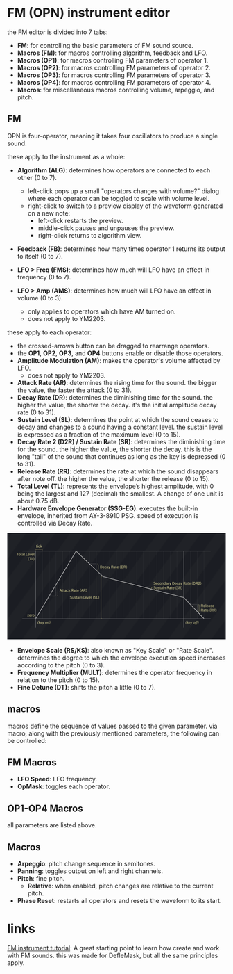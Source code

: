 # FM (OPN) instrument editor

the FM editor is divided into 7 tabs:

- **FM**: for controlling the basic parameters of FM sound source.
- **Macros (FM)**: for macros controlling algorithm, feedback and LFO.
- **Macros (OP1)**: for macros controlling FM parameters of operator 1.
- **Macros (OP2)**: for macros controlling FM parameters of operator 2.
- **Macros (OP3)**: for macros controlling FM parameters of operator 3.
- **Macros (OP4)**: for macros controlling FM parameters of operator 4.
- **Macros**: for miscellaneous macros controlling volume, arpeggio, and pitch.

## FM

OPN is four-operator, meaning it takes four oscillators to produce a single sound.

these apply to the instrument as a whole:
- **Algorithm (ALG)**: determines how operators are connected to each other (0 to 7).
  - left-click pops up a small "operators changes with volume?" dialog where each operator can be toggled to scale with volume level.
  - right-click to switch to a preview display of the waveform generated on a new note:
    - left-click restarts the preview.
    - middle-click pauses and unpauses the preview.
    - right-click returns to algorithm view.
- **Feedback (FB)**: determines how many times operator 1 returns its output to itself (0 to 7).

- **LFO > Freq (FMS)**: determines how much will LFO have an effect in frequency (0 to 7).
- **LFO > Amp (AMS)**: determines how much will LFO have an effect in volume (0 to 3).
  - only applies to operators which have AM turned on.
  - does not apply to YM2203.

these apply to each operator:
- the crossed-arrows button can be dragged to rearrange operators.
- the **OP1**, **OP2**, **OP3**, and **OP4** buttons enable or disable those operators.
- **Amplitude Modulation (AM)**: makes the operator's volume affected by LFO.
  - does not apply to YM2203.
- **Attack Rate (AR)**: determines the rising time for the sound. the bigger the value, the faster the attack (0 to 31).
- **Decay Rate (DR)**: determines the diminishing time for the sound. the higher the value, the shorter the decay. it's the initial amplitude decay rate (0 to 31).
- **Sustain Level (SL)**: determines the point at which the sound ceases to decay and changes to a sound having a constant level. the sustain level is expressed as a fraction of the maximum level (0 to 15).
- **Decay Rate 2 (D2R) / Sustain Rate (SR)**: determines the diminishing time for the sound. the higher the value, the shorter the decay. this is the long "tail" of the sound that continues as long as the key is depressed (0 to 31).
- **Release Rate (RR)**: determines the rate at which the sound disappears after note off. the higher the value, the shorter the release (0 to 15).
- **Total Level (TL)**: represents the envelope’s highest amplitude, with 0 being the largest and 127 (decimal) the smallest. A change of one unit is about 0.75 dB.
- **Hardware Envelope Generator (SSG-EG)**: executes the built-in envelope, inherited from AY-3-8910 PSG. speed of execution is controlled via Decay Rate.

![FM ADSR chart](FM-ADSRchart.png)

- **Envelope Scale (RS/KS)**: also known as "Key Scale" or "Rate Scale". determines the degree to which the envelope execution speed increases according to the pitch (0 to 3).
- **Frequency Multiplier (MULT)**: determines the operator frequency in relation to the pitch (0 to 15).
- **Fine Detune (DT)**: shifts the pitch a little (0 to 7).


## macros

macros define the sequence of values passed to the given parameter. via macro, along with the previously mentioned parameters, the following can be controlled:

## FM Macros

- **LFO Speed**: LFO frequency.
- **OpMask**: toggles each operator.

## OP1-OP4 Macros

all parameters are listed above.

## Macros

- **Arpeggio**: pitch change sequence in semitones.
- **Panning**: toggles output on left and right channels.
- **Pitch**: fine pitch.
  - **Relative**: when enabled, pitch changes are relative to the current pitch.
- **Phase Reset**: restarts all operators and resets the waveform to its start.


# links

[FM instrument tutorial](https://www.youtube.com/watch?v=wS8edjurjDw): A great starting point to learn how create and work with FM sounds. this was made for DefleMask, but all the same principles apply.
